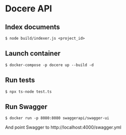 # Docere API

## Index documents
```
$ node build/indexer.js <project_id>
```

## Launch container
```
$ docker-compose -p docere up --build -d
```

## Run tests
```
$ npx ts-node test.ts
```

## Run Swagger
```
$ docker run -p 8080:8080 swaggerapi/swagger-ui
```
And point Swagger to http://localhost:4000/swagger.yml
